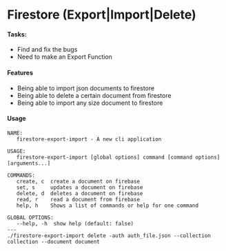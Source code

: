 # Firestore (Export|Import|Delete)

#### Tasks:
- Find and fix the bugs
- Need to make an Export Function

#### Features
- Being able to import json documents to firestore
- Being able to delete a certain document from firestore
- Being able to import any size document to firestore


#### Usage
```
NAME:
   firestore-export-import - A new cli application

USAGE:
   firestore-export-import [global options] command [command options] [arguments...]

COMMANDS:
   create, c  create a document on firebase
   set, s     updates a document on firebase
   delete, d  deletes a document on firebase
   read, r    read a document from firebase
   help, h    Shows a list of commands or help for one command

GLOBAL OPTIONS:
   --help, -h  show help (default: false)
---
./firestore-export-import delete -auth auth_file.json --collection collection --document document
```
